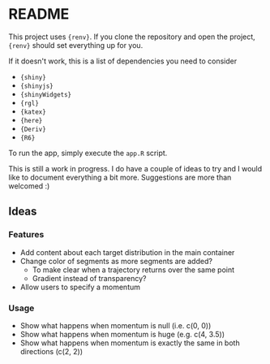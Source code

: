 # README

This project uses `{renv}`. If you clone the repository and open the project, `{renv}` should set everything up for you.

If it doesn't work, this is a list of dependencies you need to consider

* `{shiny}`
* `{shinyjs}`
* `{shinyWidgets}`
* `{rgl}`
* `{katex}`
* `{here}`
* `{Deriv}`
* `{R6}`

To run the app, simply execute the `app.R` script.

This is still a work in progress. I do have a couple of ideas to try and I would like to document everything a bit more. Suggestions are more than welcomed :)

## Ideas

### Features

* Add content about each target distribution in the main container
* Change color of segments as more segments are added?
  * To make clear when a trajectory returns over the same point
  * Gradient instead of transparency?
* Allow users to specify a momentum

### Usage

* Show what happens when momentum is null (i.e. c(0, 0))
* Show what happens when momentum is huge (e.g. c(4, 3.5))
* Show what happens when momentum is exactly the same in both directions (c(2, 2))
